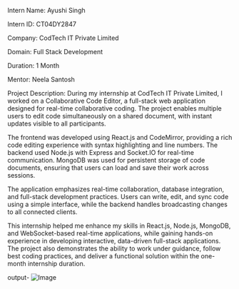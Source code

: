 Intern Name: Ayushi Singh

Intern ID: CT04DY2847

Company: CodTech IT Private Limited

Domain: Full Stack Development

Duration: 1 Month

Mentor: Neela Santosh

Project Description:
During my internship at CodTech IT Private Limited, I worked on a Collaborative Code Editor, a full-stack web application designed for real-time collaborative coding. The project enables multiple users to edit code simultaneously on a shared document, with instant updates visible to all participants.

The frontend was developed using React.js and CodeMirror, providing a rich code editing experience with syntax highlighting and line numbers. The backend used Node.js with Express and Socket.IO for real-time communication. MongoDB was used for persistent storage of code documents, ensuring that users can load and save their work across sessions.

The application emphasizes real-time collaboration, database integration, and full-stack development practices. Users can write, edit, and sync code using a simple interface, while the backend handles broadcasting changes to all connected clients.

This internship helped me enhance my skills in React.js, Node.js, MongoDB, and WebSocket-based real-time applications, while gaining hands-on experience in developing interactive, data-driven full-stack applications. The project also demonstrates the ability to work under guidance, follow best coding practices, and deliver a functional solution within the one-month internship duration.


output-
![Image](https://github.com/user-attachments/assets/d0994b37-9b5a-457f-ab6a-797566e1614e)
